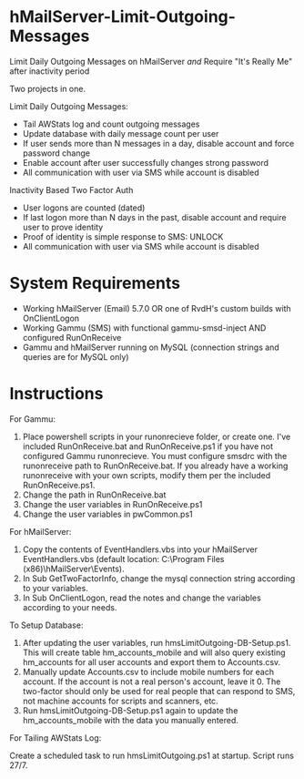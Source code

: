 # hMailServer-Limit-Outgoing-Messages

Limit Daily Outgoing Messages on hMailServer
   *and*
Require "It's Really Me" after inactivity period


Two projects in one.

Limit Daily Outgoing Messages:
* Tail AWStats log and count outgoing messages
* Update database with daily message count per user
* If user sends more than N messages in a day, disable account and force password change
* Enable account after user successfully changes strong password
* All communication with user via SMS while account is disabled

Inactivity Based Two Factor Auth
* User logons are counted (dated)
* If last logon more than N days in the past, disable account and require user to prove identity
* Proof of identity is simple response to SMS: UNLOCK
* All communication with user via SMS while account is disabled


# System Requirements
- Working hMailServer (Email) 5.7.0 OR one of RvdH's custom builds with OnClientLogon
- Working Gammu (SMS) with functional gammu-smsd-inject AND configured RunOnReceive
- Gammu and hMailServer running on MySQL (connection strings and queries are for MySQL only)


# Instructions

For Gammu:

1) Place powershell scripts in your runonrecieve folder, or create one. I've included RunOnReceive.bat and RunOnReceive.ps1 if you have not configured Gammu runonrecieve. You must configure smsdrc with the runonreceive path to RunOnReceive.bat. If you already have a working runonreceive with your own scripts, modify them per the included RunOnReceive.ps1.
2) Change the path in RunOnReceive.bat
3) Change the user variables in RunOnReceive.ps1
4) Change the user variables in pwCommon.ps1


For hMailServer:

1) Copy the contents of EventHandlers.vbs into your hMailServer EventHandlers.vbs (default location: C:\Program Files (x86)\hMailServer\Events).
2) In Sub GetTwoFactorInfo, change the mysql connection string according to your variables.
3) In Sub OnClientLogon, read the notes and change the variables according to your needs.


To Setup Database:

1) After updating the user variables, run hmsLimitOutgoing-DB-Setup.ps1. This will create table hm_accounts_mobile and will also query existing hm_accounts for all user accounts and export them to Accounts.csv.
2) Manually update Accounts.csv to include mobile numbers for each account. If the account is not a real person's account, leave it 0. The two-factor should only be used for real people that can respond to SMS, not machine accounts for scripts and scanners, etc.
3) Run hmsLimitOutgoing-DB-Setup.ps1 again to update the hm_accounts_mobile with the data you manually entered.


For Tailing AWStats Log:

Create a scheduled task to run hmsLimitOutgoing.ps1 at startup. Script runs 27/7.